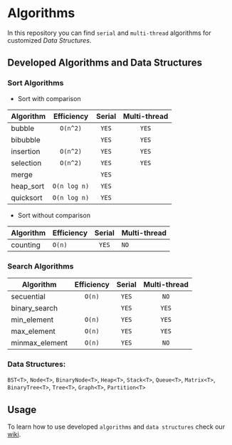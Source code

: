 # Algorithms
In this repository you can find `serial` and `multi-thread` algorithms for customized *Data Structures*.

## Developed Algorithms and Data Structures

### Sort Algorithms
+ Sort with comparison
    
| Algorithm | Efficiency   | Serial | Multi-thread |
|-----------|:------------:|:------:|:-----------:|
| bubble    | `O(n^2)`     | `YES`  | `YES`       |
| bibubble  |              | `YES`  | `YES`       |
| insertion | `O(n^2)`     | `YES`  | `YES`       |
| selection | `O(n^2)`     | `YES`  | `YES`       |
| merge     |              | `YES`  |             |
| heap_sort | `O(n log n)` | `YES`  |             |
| quicksort | `O(n log n)` | `YES`  |             |
    
+ Sort without comparison
    
| Algorithm | Efficiency | Serial | Multi-thread |
|-----------|------------|:------:|-------------|
| counting  | `O(n)`     | `YES`  | `NO`        |

### Search Algorithms

| Algorithm      | Efficiency | Serial | Multi-thread |
|----------------|:----------:|:------:|:-----------:|
| secuential     | `O(n)`     | `YES`  | `NO`        |
| binary_search  |            | `YES`  | `YES`       |
| min_element    | `O(n)`     | `YES`  | `YES`        |
| max_element    | `O(n)`     | `YES`  | `YES`        |
| minmax_element | `O(n)`     | `YES`  | `NO`        |



### Data Structures: 
`BST<T>`, `Node<T>`, `BinaryNode<T>`, `Heap<T>`, `Stack<T>`, `Queue<T>`, `Matrix<T>`, `BinaryTree<T>`, `Tree<T>`, `Graph<T>`, `Partition<T>`


## Usage
To learn how to use developed `algorithms` and `data structures` check our [wiki](https://github.com/glozanoa/algorithms/wiki).
